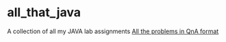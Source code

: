 # all_that_java
A collection of all my JAVA lab assignments
[All the problems in QnA format](../blob/master/Code.md)
